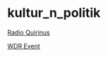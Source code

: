 # kultur_n_politik

[Radio Quirinus](http://s8.iqstreaming.com:8064/)

[WDR Event](http://wdr-wdr-event.icecast.wdr.de/wdr/wdr/event/mp3/128/stream.mp3)

